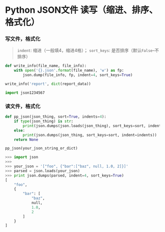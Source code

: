 # Python JSON文件 读写（缩进、排序、格式化）



### 写文件，格式化



> `indent`: 缩进（一般填4，缩进4格）；
> `sort_keys`: 是否排序（默认`False`–不排序）

```python
def write_info(file_name, file_info):
    with open('{}.json'.format(file_name), 'w') as fp:
        json.dump(file_info, fp, indent=4, sort_keys=True)

write_info('report', dict(report_data))

import json1234567
```



### 读文件，格式化

```python
def pp_json(json_thing, sort=True, indents=4):
    if type(json_thing) is str:
        print(json.dumps(json.loads(json_thing), sort_keys=sort, indent=indents))
    else:
        print(json.dumps(json_thing, sort_keys=sort, indent=indents))
    return None

pp_json(your_json_string_or_dict)

>>> import json
>>>
>>> your_json = '["foo", {"bar":["baz", null, 1.0, 2]}]'
>>> parsed = json.loads(your_json)
>>> print json.dumps(parsed, indent=4, sort_keys=True)
[
    "foo", 
    {
        "bar": [
            "baz", 
            null, 
            1.0, 
            2
        ]
    }
]
```